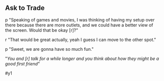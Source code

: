 ## Ask to Trade
p "Speaking of games and movies, I was thinking of having my setup over there because there are more outlets, and we could have a better view of the screen. Would that be okay [r]?" 

r "That would be great actually, yeah I guess I can move to the other spot."

p "Sweet, we are gonna have so much fun." 

"_You and [r] talk for a while longer and you think about how they might be a good first friend_"

#y1